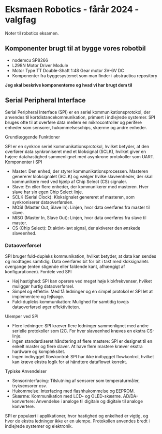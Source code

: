 # Eksmaen Robotics - fårår 2024 - valgfag 

Noter til robotics eksamen. 

## Komponenter brugt til at bygge vores robotbil

- nodemcu SP8266 
- L298N Motor Driver Module
- Motor Type TT Double-Shaft 1:48 Gear motor 3V-6V DC
- Komponenter fra byggesystemet som man finder i abstractica repository

**Jeg skal beskrive komponenterne og hvad vi har brugt dem til**


## Serial Peripheral Interface
Serial Peripheral Interface (SPI) er en seriel kommunikationsprotokol, der anvendes til kortdistancekommunikation, primært i indlejrede systemer. SPI bruges ofte til at overføre data mellem en mikrocontroller og perifere enheder som sensorer, hukommelseschips, skærme og andre enheder.

Grundlæggende Funktioner

SPI er en synkron seriel kommunikationsprotokol, hvilket betyder, at den overfører data synkroniseret med et kloksignal (SCLK), hvilket giver en højere datahastighed sammenlignet med asynkrone protokoller som UART.
Komponenter i SPI

- Master: Den enhed, der styrer kommunikationsprocessen. Masteren genererer kloksignalet (SCLK) og vælger hvilke slaveenheder, der skal kommunikere med ved hjælp af Chip Select (CS) signaler.
- Slave: En eller flere enheder, der kommunikerer med masteren. Hver slave har sin egen Chip Select linje.
- SCLK (Serial Clock): Kloksignalet genereret af masteren, som synkroniserer dataoverførslen.
- MOSI (Master Out, Slave In): Linjen, hvor data overføres fra master til slave.
- MISO (Master In, Slave Out): Linjen, hvor data overføres fra slave til master.
- CS (Chip Select): Et aktivt-lavt signal, der aktiverer den ønskede slaveenhed.

### Dataoverførsel

SPI bruger fuld-dupleks kommunikation, hvilket betyder, at data kan sendes og modtages samtidig. Data overføres bit for bit i takt med kloksignalets overgange (enten stigende eller faldende kant, afhængigt af konfigurationen).
Fordele ved SPI

- Høj hastighed: SPI kan operere ved meget høje klokfrekvenser, hvilket muliggør hurtig dataoverførsel.
- Simpel og effektiv: Med få ledninger og en simpel protokol er SPI let at implementere og fejlsøge.
- Fuld-dupleks kommunikation: Mulighed for samtidig tovejs dataoverførsel øger effektiviteten.

Ulemper ved SPI

- Flere ledninger: SPI kræver flere ledninger sammenlignet med andre serielle protokoller som I2C. For hver slaveenhed kræves en ekstra CS-linje.
- Ingen standardiseret håndtering af flere mastere: SPI er designet til en enkelt master og flere slaver. At have flere mastere kræver ekstra hardware og kompleksitet.
- Ingen indbygget flowkontrol: SPI har ikke indbygget flowkontrol, hvilket kan kræve ekstra logik for at håndtere dataflowet korrekt.

Typiske Anvendelser

- Sensorinterfacing: Tilslutning af sensorer som temperaturmåler, tryksensorer osv.
- Hukommelse: Interfacing med flashhukommelse og EEPROM.
- Skærme: Kommunikation med LCD- og OLED-skærme.
    AD/DA-konvertere: Anvendelse i analoge til digitale og digitale til analoge konvertere.

SPI er populært i applikationer, hvor hastighed og enkelhed er vigtig, og hvor de ekstra ledninger ikke er en ulempe. Protokollen anvendes bredt i indlejrede systemer og elektronik.